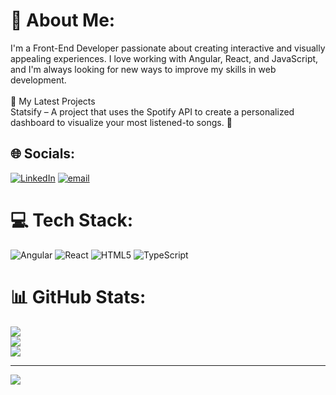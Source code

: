 # 💫 About Me:
I'm a Front-End Developer passionate about creating interactive and visually appealing experiences. I love working with Angular, React, and JavaScript, and I'm always looking for new ways to improve my skills in web development.<br><br>🚀 My Latest Projects<br>Statsify – A project that uses the Spotify API to create a personalized dashboard to visualize your most listened-to songs. 🚀

## 🌐 Socials:
[![LinkedIn](https://img.shields.io/badge/LinkedIn-%230077B5.svg?logo=linkedin&logoColor=white)](https://linkedin.com/in/https://www.linkedin.com/in/mar%C3%ADa-jocelyn-llamas-de-la-torre-08aa36251/) [![email](https://img.shields.io/badge/Email-D14836?logo=gmail&logoColor=white)](mailto:llamasjocelyn@outlook.com) 

# 💻 Tech Stack:
![Angular](https://img.shields.io/badge/angular-%23DD0031.svg?style=for-the-badge&logo=angular&logoColor=white) ![React](https://img.shields.io/badge/react-%2320232a.svg?style=for-the-badge&logo=react&logoColor=%2361DAFB) ![HTML5](https://img.shields.io/badge/html5-%23E34F26.svg?style=for-the-badge&logo=html5&logoColor=white) ![TypeScript](https://img.shields.io/badge/typescript-%23007ACC.svg?style=for-the-badge&logo=typescript&logoColor=white)
# 📊 GitHub Stats:
![](https://github-readme-stats.vercel.app/api?username=JocelynLlamas&theme=radical&hide_border=false&include_all_commits=true&count_private=false)<br/>
![](https://nirzak-streak-stats.vercel.app/?user=JocelynLlamas&theme=radical&hide_border=false)<br/>
![](https://github-readme-stats.vercel.app/api/top-langs/?username=JocelynLlamas&theme=radical&hide_border=false&include_all_commits=true&count_private=false&layout=compact)

---
[![](https://visitcount.itsvg.in/api?id=JocelynLlamas&icon=0&color=0)](https://visitcount.itsvg.in)

<!-- Proudly created with GPRM ( https://gprm.itsvg.in ) -->
